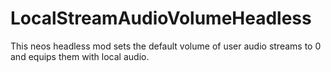 # LocalStreamAudioVolumeHeadless
 This neos headless mod sets the default volume of user audio streams to 0 and equips them with local audio.
